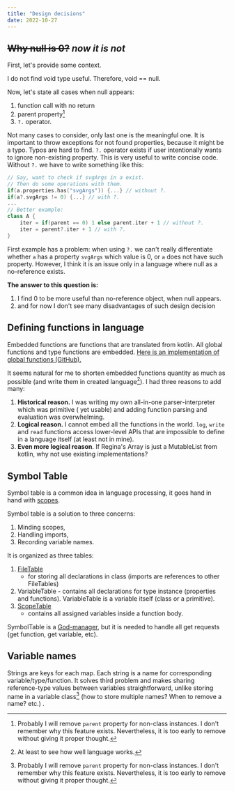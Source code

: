 ```yaml
---
title: "Design decisions"
date: 2022-10-27 
---
```


## ~~Why null is 0?~~ *now it is not*

First, let's provide some context.

I do not find void type useful. Therefore, void == null.

Now, let's state all cases when null appears:

1. function call with no return
2. parent property[^1]
3. `?.` operator.

Not many cases to consider, only last one is the meaningful one. It is important to throw
exceptions for not found properties, because it might be a typo. Typos are hard to find. `?.`
operator exists if user intentionally wants to ignore non-existing property. This is very useful to
write concise code. Without `?.` we have to write something like this:

```kotlin
// Say, want to check if svgArgs in a exist. 
// Then do some operations with them.
if(a.properties.has("svgArgs")) {...} // without ?.
if(a?.svgArgs != 0) {...} // with ?.
...
// Better example:
class A {
    iter = if(parent == 0) 1 else parent.iter + 1 // without ?.
    iter = parent?.iter + 1 // with ?.
}
```

First example has a problem: when using `?.` we can't really differentiate whether `a` has a
property `svgArgs` which value is 0, or `a` does not have such property. However, I think it is an
issue only in a language where null as a no-reference exists.

**The answer to this question is:**

1. I find 0 to be more useful than no-reference object, when null appears.
2. and for now I don't see many disadvantages of such design decision

## Defining functions in language

Embedded functions are functions that are translated from kotlin. All global functions and
type functions are embedded.
[Here is an implementation of global functions (GitHub).](https://github.com/llesha/Regina/blob/ab48513b0a11ed21e710eec94660b7951137eafb/src/commonMain/kotlin/evaluation/FunctionFactory.kt#L49)

It seems natural for me to shorten embedded functions quantity as much as possible (and write them
in created language[^2]). I had three reasons to add many:

1. **Historical reason.** I was writing my own all-in-one parser-interpreter which was primitive (
   yet usable) and adding
   function parsing and evaluation was overwhelming.
2. **Logical reason.** I cannot embed all the functions in the world. `log`, `write` and `read`
   functions access lower-level APIs that are impossible to define in
   a language itself (at least not in mine).
3. **Even more logical reason**. If Regina's Array is just a MutableList from kotlin, why not use
   existing implementations?

[^1]: Probably I will remove `parent` property for non-class instances. I don't remember why this
feature exists. Nevertheless, it is too early to remove without giving it proper thought.

[^2]: At least to see how well language works.

## Symbol Table

Symbol table is a common idea in language processing, it goes hand in hand
with [scopes](../docs/Scopes.md).

Symbol table is a solution to three concerns:

1. Minding scopes,
2. Handling imports,
3. Recording variable names.

It is organized as three tables:

1. [FileTable](https://github.com/llesha/Regina/blob/master/src/commonMain/kotlin/table/FileTable.kt)
    - for storing all declarations in class (imports are references to other FileTables)
2. VariableTable - contains all declarations for type instance (properties and functions).
   VariableTable is a variable itself (class or a primitive).
3. [ScopeTable](https://github.com/llesha/Regina/blob/master/src/commonMain/kotlin/table/ScopeTable.kt)
    - contains all assigned variables inside a function body.

SymbolTable is a [God-manager](https://en.wikipedia.org/wiki/God_object), but it is needed to
handle all get requests (get function, get variable, etc).

## Variable names

Strings are keys for each map. Each string is a name for corresponding variable/type/function. It
solves third problem
and makes sharing reference-type values between variables straightforward, unlike storing name in
a variable class[^1] (how to store multiple names? When to
remove a name? etc.)
.

[^1]: at first I implemented this design. Then I created SymbolTable and had many refactorings
before finally decomposing it into three different classes-tables.